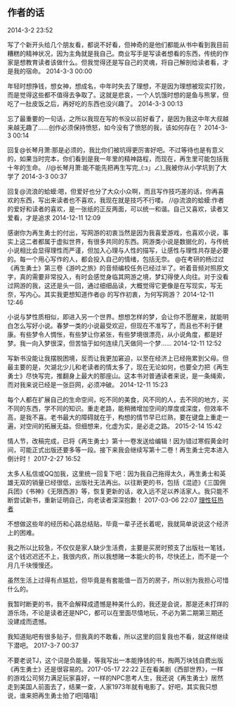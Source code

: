 ## 作者的话
2014-3-2 23:52

写了个新开头给几个朋友看，都说不好看，但神奇的是他们都能从书中看到我目前糟糕的精神状况，因为主角就是我自己。商业写手是写读者想看的东西，传统的作家是想教育读者该做什么。但我觉得还是写自己的灵魂，将自己解剖给读者看，才是我的宿命。
2014-3-3 00:00

年轻时想挣钱，想女神，想成名，中年时失去了理想，不是因为理想被现实打败，而是觉得这些都不值得去争取了。这就是悲哀，一个人饥饿时想的是鱼与熊掌，但吃了一肚皮饭之后，再好吃的东西也没兴趣了。
2014-3-3 00:13

忘了最重要的一句话，之所以我现在写的书没以前好看了，是因为我这中年大叔越来越无趣了……创作必须保持愤怒，如今没有了愤怒的我，该如何存在？
2014-3-3 00:14

回复@长琴月萧:那是必须的，我比你们被坑得更厉害好吧。不过等待也是有意义的，如果当时完本，你们看到是我一年里的精神路程，而现在，再生里可能包括我十年的生命。 //@长琴月萧:能不能先把再生写完_(:з」∠)_我被你从小学坑到了大学了
2014-3-3 00:37

回复@流浪的蛤蟆:嗯，但爱好也分了大众小众啊，而且写作技巧差的话，你再喜欢的东西，写出来读者也不喜欢，我现在就是技巧不行喽。 //@流浪的蛤蟆:作者的爱好和读者的喜欢，是一张纸的正反两面，可以统一和谐。自己又喜欢，读者又爱看，才是追求
2014-12-11 12:09

感谢你为再生勇士的付出，写网游的初衷当然是因为我喜爱游戏，也喜欢小说，事实上这二者都属于虚拟世界，有很多共同的东西。网游类小说是数据化的，与传统小说相比会显得理性而严谨，但加入心理与人性的描写，让感性与理性共存是必要的。每一个用心写作的人，都会投入自己的情绪，包括无奈。
@在考研的杨过过
《再生勇士》第三卷《游吟之旅》的音频编校任务已经过半了。听着音频对照原文字，真的需要非常投入，有时会感觉身临其网游之境，梦幻得使人向往。对于没看过网游的我，这还是头一回，通过细细品读，大概觉得它更像是在写现实，写无奈，写内心。其实我更想知道作者@ 的写作初衷，为何写网游？
2014-12-11 12:46

小说与梦性质相似，即进入另一个世界。想想怎样的梦，会让你不愿醒来，就能明白怎么写好小说。春梦一类的小说最受欢迎，但现在不准写了，而且也不利于健康。有些梦令人惆怅，有些梦让你紧张，有些梦境很漂亮，从小说角度，都是好梦。我一向入梦很深，但苦恼于如何连续几天做同一个梦……
2014-12-11 12:52

写新书没能让我摆脱困境，反而让我更加窘迫，以至在经济上已经拖累到父母。但最主要的是，欠湖北少儿和老读者的情太多了，现在无论如何，也要全力把《再生勇士》尽快写完，推翻身上最大的那座山。这本书对普通读者来说，是一条绳索，而对我来说已经是一张巨网，必须冲破。
2014-12-11 15:23

每个人都在扩展自己的生命空间，吃不同的美食，风不同的人，去不同的地方，买不同的东西，学不同的知识。重走老路，能稍微增加空间的厚度或深度，但效率不高，是我不喜。老书最大的障碍就在于，构想的情节早已烂熟，要在键盘上重走一遍，对空间的拓展无益。但细想来，化虚为实，是必走之路。
2015-2-14 15:42

情人节，改稿完成，已将《再生勇士》第十一卷发送给编辑！因为错过寒假黄金时间，可能正式出版还要多等一段。接下来我会继续写第十二卷！再生勇士完本进入倒计时！
2017-2-27 16:52 

太多人私信或QQ加我，这里统一回复下吧：因为我自己拖得太久，再生勇士和英雄无双的销量已经很低，出版社无法再出。以往断更的书，包括《混迹》《三国佣兵团》《书神》《无限西游》等，恢复更新的话，收入远不足以养活家人。我只能不断尝试新书，重新证明自己，向老读者深深抱歉！
2017-03-06 22:07 [理性狂热者](https://tieba.baidu.com/p/5010450769)

不想做这些年的经历和心路总结贴，毕竟一辈子还长着呢，我就简单说说这个经济上的困难。

我之所以比较急，不仅仅是家人缺少生活费，主要是买房时预支了出版社一笔钱，这个钱迟迟还不上，我很内疚，所以我想赌一本能火的书，尽快还上，而不是一个月几千块慢慢还。

虽然生活上过得有点尴尬，但毕竟是有套能值一百万的房子，所以别为我担心可惜什么的。

我暂时断更的书，我不会解释成遗憾是种美什么的，我还是会说，那是还未打烊的游乐场，不论是读者还是NPC，都可以在里面尽情地玩，不必为第二期第三期还没建成而遗憾。

我知道贴吧有很多贴子，但我真的不敢看，所以这里的回复我也不看，就这样继续下潜吧。
2017-3-7 00:37 

不要老说TJ，这个词是负能量，等我写出一本能挣钱的书，掏两万块钱自费出版《再生勇士》还是很容易的。 ​​​​
2017-05-17 22:22 
正在看美剧《西部世界》，一样的游戏公司努力满足玩家喜好，一样的NPC思考人生，我还说《再生勇士》居然走到美国人前面去了，结果一查，人家1973年就有电影了。好吧，其实我只想说，谁来把再生勇士拍了吧[嘻嘻] ​​​​






